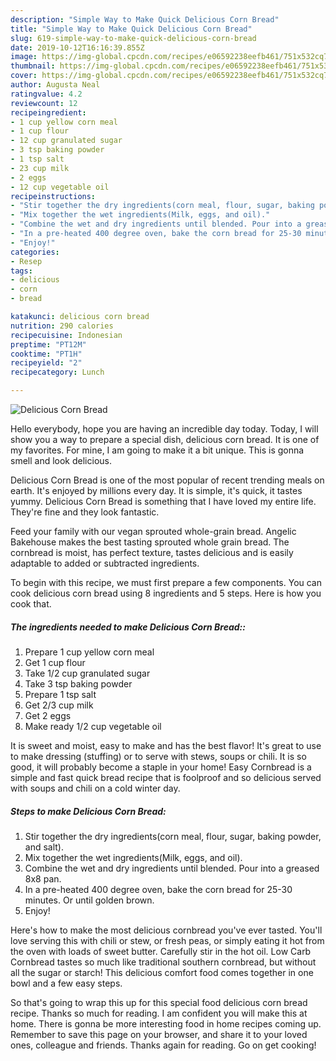 ```yaml
---
description: "Simple Way to Make Quick Delicious Corn Bread"
title: "Simple Way to Make Quick Delicious Corn Bread"
slug: 619-simple-way-to-make-quick-delicious-corn-bread
date: 2019-10-12T16:16:39.855Z
image: https://img-global.cpcdn.com/recipes/e06592238eefb461/751x532cq70/delicious-corn-bread-recipe-main-photo.jpg
thumbnail: https://img-global.cpcdn.com/recipes/e06592238eefb461/751x532cq70/delicious-corn-bread-recipe-main-photo.jpg
cover: https://img-global.cpcdn.com/recipes/e06592238eefb461/751x532cq70/delicious-corn-bread-recipe-main-photo.jpg
author: Augusta Neal
ratingvalue: 4.2
reviewcount: 12
recipeingredient:
- 1 cup yellow corn meal
- 1 cup flour
- 12 cup granulated sugar
- 3 tsp baking powder
- 1 tsp salt
- 23 cup milk
- 2 eggs
- 12 cup vegetable oil
recipeinstructions:
- "Stir together the dry ingredients(corn meal, flour, sugar, baking powder, and salt)."
- "Mix together the wet ingredients(Milk, eggs, and oil)."
- "Combine the wet and dry ingredients until blended. Pour into a greased 8x8 pan."
- "In a pre-heated 400 degree oven, bake the corn bread for 25-30 minutes. Or until golden brown."
- "Enjoy!"
categories:
- Resep
tags:
- delicious
- corn
- bread

katakunci: delicious corn bread
nutrition: 290 calories
recipecuisine: Indonesian
preptime: "PT12M"
cooktime: "PT1H"
recipeyield: "2"
recipecategory: Lunch

---
```



![Delicious Corn Bread](https://img-global.cpcdn.com/recipes/e06592238eefb461/751x532cq70/delicious-corn-bread-recipe-main-photo.jpg)

Hello everybody, hope you are having an incredible day today. Today, I will show you a way to prepare a special dish, delicious corn bread. It is one of my favorites. For mine, I am going to make it a bit unique. This is gonna smell and look delicious.

Delicious Corn Bread is one of the most popular of recent trending meals on earth. It's enjoyed by millions every day. It is simple, it's quick, it tastes yummy. Delicious Corn Bread is something that I have loved my entire life. They're fine and they look fantastic.

Feed your family with our vegan sprouted whole-grain bread. Angelic Bakehouse makes the best tasting sprouted whole grain bread. The cornbread is moist, has perfect texture, tastes delicious and is easily adaptable to added or subtracted ingredients.


To begin with this recipe, we must first prepare a few components. You can cook delicious corn bread using 8 ingredients and 5 steps. Here is how you cook that.

##### The ingredients needed to make Delicious Corn Bread::

1. Prepare 1 cup yellow corn meal
1. Get 1 cup flour
1. Take 1/2 cup granulated sugar
1. Take 3 tsp baking powder
1. Prepare 1 tsp salt
1. Get 2/3 cup milk
1. Get 2 eggs
1. Make ready 1/2 cup vegetable oil


It is sweet and moist, easy to make and has the best flavor! It&#39;s great to use to make dressing (stuffing) or to serve with stews, soups or chili. It is so good, it will probably become a staple in your home! Easy Cornbread is a simple and fast quick bread recipe that is foolproof and so delicious served with soups and chili on a cold winter day. 

##### Steps to make Delicious Corn Bread:

1. Stir together the dry ingredients(corn meal, flour, sugar, baking powder, and salt).
1. Mix together the wet ingredients(Milk, eggs, and oil).
1. Combine the wet and dry ingredients until blended. Pour into a greased 8x8 pan.
1. In a pre-heated 400 degree oven, bake the corn bread for 25-30 minutes. Or until golden brown.
1. Enjoy!


Here&#39;s how to make the most delicious cornbread you&#39;ve ever tasted. You&#39;ll love serving this with chili or stew, or fresh peas, or simply eating it hot from the oven with loads of sweet butter. Carefully stir in the hot oil. Low Carb Cornbread tastes so much like traditional southern cornbread, but without all the sugar or starch! This delicious comfort food comes together in one bowl and a few easy steps. 

So that's going to wrap this up for this special food delicious corn bread recipe. Thanks so much for reading. I am confident you will make this at home. There is gonna be more interesting food in home recipes coming up. Remember to save this page on your browser, and share it to your loved ones, colleague and friends. Thanks again for reading. Go on get cooking!
